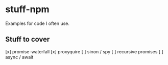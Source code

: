 # stuff-npm
Examples for code I often use.

## Stuff to cover
[x] promise-waterfall
[x] proxyquire
[ ] sinon / spy
[ ] recursive promises
[ ] async / await
